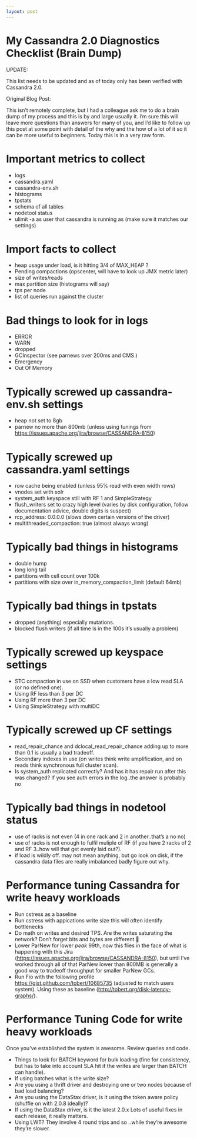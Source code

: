 ```yaml
---
layout: post
---
```

<h1>My Cassandra 2.0 Diagnostics Checklist (Brain Dump)</h1>
UPDATE:
  
This list needs to be updated and as of today only has been verified with Cassandra 2.0.

Original Blog Post:

This isn&#8217;t remotely complete, but I had a colleague ask me to do a brain dump of my process and this is by and large usually it. I&#8217;m sure this will leave more questions than answers for many of you, and I&#8217;d like to follow up this post at some point with detail of the why and the how of a lot of it so it can be more useful to beginners. Today this is in a very raw form.

# Important metrics to collect

  * logs
  * cassandra.yaml
  * cassandra-env.sh
  * histograms
  * tpstats
  * schema of all tables
  * nodetool status
  * ulimit -a as user that cassandra is running as (make sure it matches our settings)

# Import facts to collect

  * heap usage under load, is it hitting 3/4 of MAX_HEAP ?
  * Pending compactions (opscenter, will have to look up JMX metric later)
  * size of writes/reads
  * max partition size (histograms will say)
  * tps per node
  * list of queries run against the cluster

# Bad things to look for in logs

  * ERROR
  * WARN
  * dropped
  * GCInspector (see parnews over 200ms and CMS )
  * Emergency
  * Out Of Memory

# Typically screwed up cassandra-env.sh settings

  * heap not set to 8gb
  * parnew no more than 800mb (unless using tunings from https://issues.apache.org/jira/browse/CASSANDRA-8150)

# Typically screwed up cassandra.yaml settings

  * row cache being enabled (unless 95% read with even width rows)
  * vnodes set with solr
  * system_auth keyspace still with RF 1 and SimpleStrategy
  * flush_writers set to crazy high level (varies by disk configuration, follow documentation advice, double digits is suspect)
  * rcp_address: 0.0.0.0 (slows down certain versions of the driver)
  * multithreaded_compaction: true (almost always wrong)

# Typically bad things in histograms

  * double hump
  * long long tail
  * partitions with cell count over 100k
  * partitions with size over in\_memory\_compaction_limit (default 64mb)

# Typically bad things in tpstats

  * dropped (anything) especially mutations.
  * blocked flush writers (if all time is in the 100s it&#8217;s usually a problem)

# Typically screwed up keyspace settings

  * STC compaction in use on SSD when customers have a low read SLA (or no defined one).
  * Using RF less than 3 per DC
  * Using RF more than 3 per DC
  * Using SimpleStrategy with multiDC

# Typically screwed up CF settings

  * read\_repair\_chance and dclocal\_read\_repair_chance adding up to more than 0.1 is usually a bad tradeoff.
  * Secondary indexes in use (on writes think write amplification, and on reads think synchronous full cluster scan).
  * Is system_auth replicated correctly? And has it has repair run after this was changed? If you see auth errors in the log..the answer is probably no

# Typically bad things in nodetool status

  * use of racks is not even (4 in one rack and 2 in another..that&#8217;s a no no)
  * use of racks is not enough to fulfil muliple of RF (if you have 2 racks of 2 and RF 3..how will that get evenly laid out?).
  * if load is wildly off. may not mean anything, but go look on disk, if the cassandra data files are really imbalanced badly figure out why.

# Performance tuning Cassandra for write heavy workloads

  * Run cstress as a baseline
  * Run cstress with appications write size this will often identify bottlenecks
  * Do math on writes and desired TPS. Are the writes saturating the network? Don&#8217;t forget bits and bytes are different 🙂
  * Lower ParNew for lower _peak_ 99th, now this flies in the face of what is happening with this Jira (https://issues.apache.org/jira/browse/CASSANDRA-8150), but until I&#8217;ve worked through all of that ParNew lower than 800MB is generally a good way to tradeoff throughput for smaller ParNew GCs.
  * Run Fio with the following profile https://gist.github.com/tobert/10685735 (adjusted to match users system). Using these as baseline (http://tobert.org/disk-latency-graphs/). 

# Performance Tuning Code for write heavy workloads

Once you&#8217;ve established the system is awesome. Review queries and code.

  * Things to look for BATCH keyword for bulk loading (fine for consistency, but has to take into account SLA hit if the writes are larger than BATCH can handle).
  * If using batches what is the write size?
  * Are you using a thrift driver and destroying one or two nodes because of bad load balancing?
  * Are you using the DataStax driver, is it using the token aware policy (shuffle on with 2.0.8 ideally)?
  * If using the DataStax driver, is it the latest 2.0.x Lots of useful fixes in each release, it really matters.
  * Using LWT? They involve 4 round trips and so ..while they&#8217;re awesome they&#8217;re slower.
